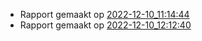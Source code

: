 * Rapport gemaakt op [2022-12-10_11:14:44](rapport/2022-12-10_11-14-44.md) 
* Rapport gemaakt op [2022-12-10_12:12:40](rapport/2022-12-10_12-12-40.md) 


